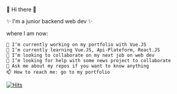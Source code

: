 👋 Hi there 👋

 ✨ I'm a junior backend web dev ✨

where I am now: 

    🔭 I’m currently working on my portfolio with Vue.JS
    🌱 I’m currently learning Vue.JS, Api-Plateform, React.JS
    👯 I’m looking to collaborate on my next job on web dev
    🤔 I’m looking for help with some news project to collaborate
    💬 Ask me about my repos if you want to know anything
    📫 How to reach me: go to my portfolio



[![Hits](https://hits.seeyoufarm.com/api/count/incr/badge.svg?url=https%3A%2F%2Fgithub.com%2FJ3rom3M&count_bg=%2379C83D&title_bg=%23555555&icon=&icon_color=%23E7E7E7&title=hits&edge_flat=false)](https://hits.seeyoufarm.com)
